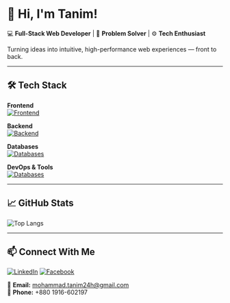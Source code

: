 # 👋 Hi, I'm Tanim!

💻 **Full-Stack Web Developer** | 🚀 **Problem Solver** | ⚙️ **Tech Enthusiast**  

Turning ideas into intuitive, high-performance web experiences — front to back.

---

## 🛠️ Tech Stack

**Frontend**  
[![Frontend](https://skillicons.dev/icons?i=js,ts,html,css,react,angular,nextjs,tailwind,bootstrap)](https://skillicons.dev)

**Backend**  
[![Backend](https://skillicons.dev/icons?i=nodejs,express,py,django)](https://skillicons.dev)

**Databases**  
[![Databases](https://skillicons.dev/icons?i=mongodb,mysql)](https://skillicons.dev)

**DevOps & Tools**  
[![Databases](https://skillicons.dev/icons?i=docker,git,githubactions,gitlab,azure)](https://skillicons.dev)

---

## 📈 GitHub Stats

![Top Langs](https://github-readme-stats.vercel.app/api/top-langs/?username=mohammadtanim24h&layout=compact&theme=radical)

---

## 📫 Connect With Me

[![LinkedIn](https://img.shields.io/badge/-LinkedIn-0A66C2?style=flat&logo=linkedin&logoColor=white)](https://www.linkedin.com/in/mohammad-tanim)
[![Facebook](https://img.shields.io/badge/-Facebook-1877F2?style=flat&logo=facebook&logoColor=white)](https://www.facebook.com/mohammad.tanim24h)

📧 **Email:** mohammad.tanim24h@gmail.com  
📱 **Phone:** +880 1916-602197  
